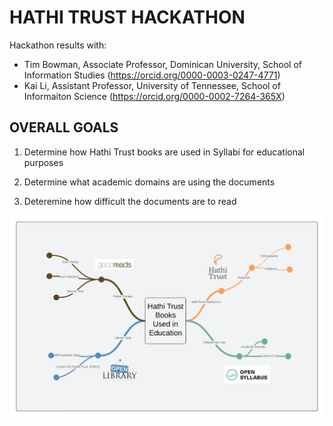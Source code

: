 # HATHI TRUST HACKATHON #
Hackathon results with: 

-  Tim Bowman, Associate Professor, Dominican University, School of Information Studies (https://orcid.org/0000-0003-0247-4771)
-  Kai Li, Assistant Professor, University of Tennessee, School of Informaiton Science (https://orcid.org/0000-0002-7264-365X)

## OVERALL GOALS ##
1. Determine how Hathi Trust books are used in Syllabi for educational purposes

2. Determine what academic domains are using the documents

3. Deteremine how difficult the documents are to read


![Mind Map of Hackathon Project Mashup](images/Mind%20map%20with%20lines.png)

